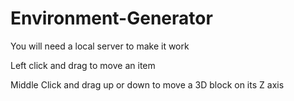 # Environment-Generator

You will need a local server to make it work

Left click and drag to move an item

Middle Click and drag up or down to move a 3D block on its Z axis
